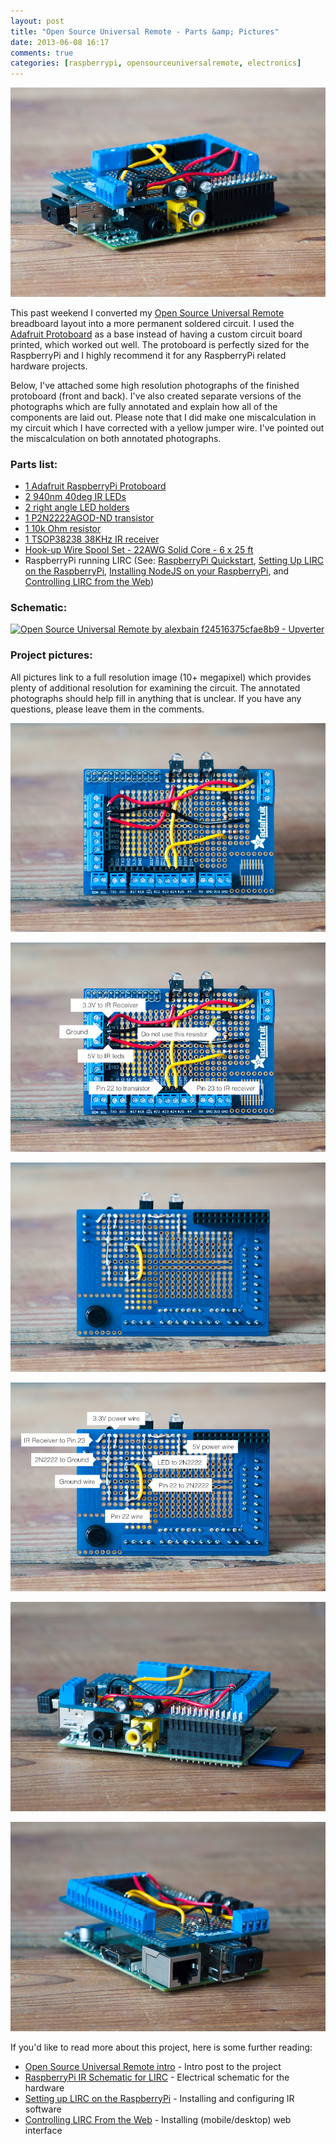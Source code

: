 ```yaml
---
layout: post
title: "Open Source Universal Remote - Parts &amp; Pictures"
date: 2013-06-08 16:17
comments: true
categories: [raspberrypi, opensourceuniversalremote, electronics]
---
```


<a href="/images/posts/protoboard_v1/protoboard_v1_installed.jpg"><img src="/images/posts/protoboard_v1/thumb_protoboard_v1_installed.jpg" class="center" /></a>

This past weekend I converted my [Open Source Universal Remote](http://opensourceuniversalremote.com) breadboard layout into a more permanent soldered circuit. I used the [Adafruit Protoboard](http://octopart.com/ada801-adafruit+industries-27056076) as a base instead of having a custom circuit board printed, which worked out well. The protoboard is perfectly sized for the RaspberryPi and I highly recommend it for any RaspberryPi related hardware projects.

Below, I've attached some high resolution photographs of the finished protoboard (front and back). I've also created separate versions of the photographs which are fully annotated and explain how all of the components are laid out. Please note that I did make one miscalculation in my circuit which I have corrected with a yellow jumper wire. I've pointed out the miscalculation on both annotated photographs.

### Parts list:

* [1 Adafruit RaspberryPi Protoboard](http://octopart.com/ada801-adafruit+industries-27056076)
* [2 940nm 40deg IR LEDs](http://octopart.com/ir333c-everlight-17677690)
* [2 right angle LED holders](http://octopart.com/hlmp-5029-avago-549484)
* [1 P2N2222AGOD-ND transistor](http://octopart.com/p2n2222ag-on+semiconductor-358561)
* [1 10k Ohm resistor](http://octopart.com/od103je-ohmite-133027)
* [1 TSOP38238 38KHz IR receiver](http://octopart.com/tsop38238-vishay-11814552)
* [Hook-up Wire Spool Set - 22AWG Solid Core - 6 x 25 ft](http://www.adafruit.com/products/1311)
* RaspberryPi running LIRC (See: [RaspberryPi Quickstart](http://alexba.in/blog/2013/01/04/raspberrypi-quickstart/), [Setting Up LIRC on the RaspberryPi](http://alexba.in/blog/2013/01/06/setting-up-lirc-on-the-raspberrypi/), [Installing NodeJS on your RaspberryPi](http://alexba.in/blog/2013/01/15/installing-nodejs-on-your-raspberrypi/), and [Controlling LIRC from the Web](http://alexba.in/blog/2013/02/23/controlling-lirc-from-the-web/))

### Schematic:

[![Open Source Universal Remote by alexbain f24516375cfae8b9 - Upverter](http://upverter.com/alexbain/f24516375cfae8b9/Open-Source-Universal-Remote/embed_img/13715285520000/)](http://upverter.com/alexbain/f24516375cfae8b9/Open-Source-Universal-Remote/#/)

### Project pictures:

All pictures link to a full resolution image (10+ megapixel) which provides plenty of additional resolution for examining the circuit. The annotated photographs should help fill in anything that is unclear. If you have any questions, please leave them in the comments.

<a href="/images/posts/protoboard_v1/protoboard_v1_top.jpg"><img src="/images/posts/protoboard_v1/thumb_protoboard_v1_top.jpg" class="center" /></a>

<a href="/images/posts/protoboard_v1/protoboard_v1_top_annotated.jpg"><img src="/images/posts/protoboard_v1/thumb_protoboard_v1_top_annotated.jpg" class="center" /></a>

<a href="/images/posts/protoboard_v1/protoboard_v1_bottom.jpg"><img src="/images/posts/protoboard_v1/thumb_protoboard_v1_bottom.jpg" class="center" /></a>

<a href="/images/posts/protoboard_v1/protoboard_v1_bottom_annotated.jpg"><img src="/images/posts/protoboard_v1/thumb_protoboard_v1_bottom_annotated.jpg" class="center" /></a>

<a href="/images/posts/protoboard_v1/protoboard_v1_installed_alt.jpg"><img src="/images/posts/protoboard_v1/thumb_protoboard_v1_installed_alt.jpg" class="center" /></a>

<a href="/images/posts/protoboard_v1/protoboard_v1_installed_back.jpg"><img src="/images/posts/protoboard_v1/thumb_protoboard_v1_installed_back.jpg" class="center" /></a>

If you'd like to read more about this project, here is some further reading:

* [Open Source Universal Remote intro](http://alexba.in/blog/2013/03/06/open-source-universal-remote/) - Intro post to the project
* [RaspberryPi IR Schematic for LIRC](http://alexba.in/blog/2013/03/09/raspberrypi-ir-schematic-for-lirc/) - Electrical schematic for the hardware
* [Setting up LIRC on the RaspberryPi](http://alexba.in/blog/2013/01/06/setting-up-lirc-on-the-raspberrypi/) - Installing and configuring IR software
* [Controlling LIRC From the Web](http://alexba.in/blog/2013/02/23/controlling-lirc-from-the-web/) - Installing (mobile/desktop) web interface


